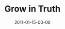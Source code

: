 ---
layout: message
category: message
series: "Grow Up"
title: "Grow in Truth"
date: 2011-01-15-00-00
message_id: 653
sc-permalink-url: "http://soundcloud.com/crdschurch/money-the-power-of-a-plan"
audio: "http://s3.amazonaws.com/crossroads-media/messages/audio/Power_of_a_Plan.mp3"
audio-duration: "38:58"
sc-permalink-url: "http://soundcloud.com/crdschurch/grow-up-grow-in-truth"
audio: "http://s3.amazonaws.com/crossroads-media/messages/audio/growup03.mp3"
audio-duration: "34:44"
program: "http://s3.amazonaws.com/crossroads-media/documents/01_15-16_11Program.pdf"
description: "Brian Tome talks about what it looks like to bend your life to the truth found in the Bible."
video: "http://s3.amazonaws.com/crossroads-media/messages/video/growup03.mp4"
video-duration: "34:49"
yt-embed-url: "//www.youtube.com/embed/eR0AXpFHB1g"
video-image: "http://s3.amazonaws.com/crossroads-media/images/growup03_still.jpg"
tag: 
 - money
 - generosity
 - giving
 - tithing
 - investing
 - miracle
 - plan
 - budget
 - tome
 - truth
 - bible
 - maturity
 - program
explicit: false
---